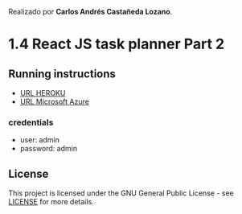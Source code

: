 Realizado por **Carlos Andrés Castañeda Lozano**.
# 1.4 React JS task planner Part 2
## Running instructions
  + [URL HEROKU](https://taskplanner2-ieti.herokuapp.com/)
  + [URL Microsoft Azure](https://taskpannerieti.z22.web.core.windows.net/)
### credentials
  * user: admin
  * password: admin
## License
This project is licensed under the GNU General Public License - see [LICENSE](LICENSE) for more details.
